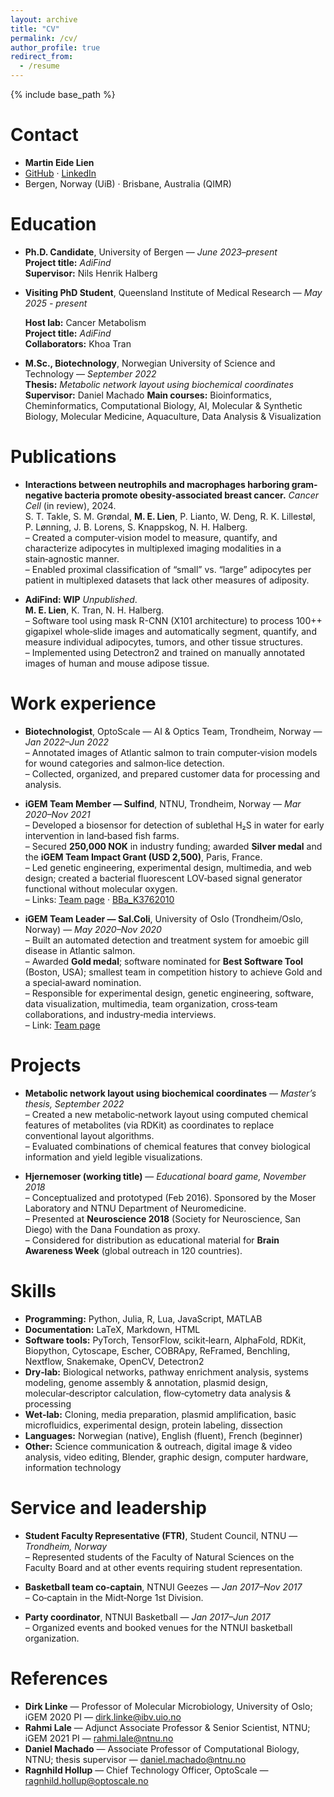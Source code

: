 ```yaml
---
layout: archive
title: "CV"
permalink: /cv/
author_profile: true
redirect_from:
  - /resume
---
```


{% include base_path %}

Contact
======
* **Martin Eide Lien**
* [GitHub](https://github.com/meidelien) · [LinkedIn](https://www.linkedin.com/in/martin-lien-1a355650)
*  Bergen, Norway (UiB) · Brisbane, Australia (QIMR) 
 

Education
======
* **Ph.D. Candidate**, University of Bergen — *June 2023–present*  
  **Project title:** *AdiFind*  
  **Supervisor:** Nils Henrik Halberg

* **Visiting PhD Student**, Queensland Institute of Medical Research  — *May 2025 - present*  
   
  **Host lab:** Cancer Metabolism   
  **Project title:** *AdiFind*  
  **Collaborators:** Khoa Tran

* **M.Sc., Biotechnology**, Norwegian University of Science and Technology — *September 2022*  
  **Thesis:** *Metabolic network layout using biochemical coordinates*  
    **Supervisor:** Daniel Machado
  **Main courses:** Bioinformatics, Cheminformatics, Computational Biology, AI, Molecular & Synthetic Biology, Molecular Medicine, Aquaculture, Data Analysis & Visualization

Publications
======
* **Interactions between neutrophils and macrophages harboring gram-negative bacteria promote obesity-associated breast cancer.** *Cancer Cell* (in review), 2024.  
  S. T. Takle, S. M. Grøndal, **M. E. Lien**, P. Lianto, W. Deng, R. K. Lillestøl, P. Lønning, J. B. Lorens, S. Knappskog, N. H. Halberg.  
  – Created a computer‑vision model to measure, quantify, and characterize adipocytes in multiplexed imaging modalities in a stain‑agnostic manner.  
  – Enabled proximal classification of “small” vs. “large” adipocytes per patient in multiplexed datasets that lack other measures of adiposity.

* **AdiFind: WIP** *Unpublished*.  
  **M. E. Lien**, K. Tran, N. H. Halberg.  
  – Software tool using mask R-CNN (X101 architecture) to process 100++ gigapixel whole‑slide images and automatically segment, quantify, and measure individual adipocytes, tumors, and other tissue structures.  
  – Implemented using Detectron2 and trained on manually annotated images of human and mouse adipose tissue. 

Work experience
======
* **Biotechnologist**, OptoScale — AI & Optics Team, Trondheim, Norway — *Jan 2022–Jun 2022*  
  – Annotated images of Atlantic salmon to train computer‑vision models for wound categories and salmon‑lice detection.  
  – Collected, organized, and prepared customer data for processing and analysis.

* **iGEM Team Member — Sulfind**, NTNU, Trondheim, Norway — *Mar 2020–Nov 2021*  
  – Developed a biosensor for detection of sublethal H₂S in water for early intervention in land‑based fish farms.  
  – Secured **250,000 NOK** in industry funding; awarded **Silver medal** and the **iGEM Team Impact Grant (USD 2,500)**, Paris, France.  
  – Led genetic engineering, experimental design, multimedia, and web design; created a bacterial fluorescent LOV‑based signal generator functional without molecular oxygen.  
  – Links: [Team page](https://2021.igem.org/Team:NTNU-Trondheim) · [BBa_K3762010](http://parts.igem.org/Part:BBa_K3762010)

* **iGEM Team Leader — Sal.Coli**, University of Oslo (Trondheim/Oslo, Norway) — *May 2020–Nov 2020*  
  – Built an automated detection and treatment system for amoebic gill disease in Atlantic salmon.  
  – Awarded **Gold medal**; software nominated for **Best Software Tool** (Boston, USA); smallest team in competition history to achieve Gold and a special‑award nomination.  
  – Responsible for experimental design, genetic engineering, software, data visualization, multimedia, team organization, cross‑team collaborations, and industry‑media interviews.  
  – Link: [Team page](https://2020.igem.org/Team:UiOslo_Norway)

Projects
======
* **Metabolic network layout using biochemical coordinates** — *Master’s thesis, September 2022*  
  – Created a new metabolic‑network layout using computed chemical features of metabolites (via RDKit) as coordinates to replace conventional layout algorithms.  
  – Evaluated combinations of chemical features that convey biological information and yield legible visualizations.

* **Hjernemoser (working title)** — *Educational board game, November 2018*  
  – Conceptualized and prototyped (Feb 2016). Sponsored by the Moser Laboratory and NTNU Department of Neuromedicine.  
  – Presented at **Neuroscience 2018** (Society for Neuroscience, San Diego) with the Dana Foundation as proxy.  
  – Considered for distribution as educational material for **Brain Awareness Week** (global outreach in 120 countries).


Skills
======
* **Programming:** Python, Julia, R, Lua, JavaScript, MATLAB  
* **Documentation:** LaTeX, Markdown, HTML  
* **Software tools:** PyTorch, TensorFlow, scikit‑learn, AlphaFold, RDKit, Biopython, Cytoscape, Escher, COBRApy, ReFramed, Benchling, Nextflow, Snakemake, OpenCV, Detectron2  
* **Dry‑lab:** Biological networks, pathway enrichment analysis, systems modeling, genome assembly & annotation, plasmid design, molecular‑descriptor calculation, flow‑cytometry data analysis & processing 
* **Wet‑lab:** Cloning, media preparation, plasmid amplification, basic microfluidics, experimental design, protein labeling, dissection  
* **Languages:** Norwegian (native), English (fluent), French (beginner)  
* **Other:** Science communication & outreach, digital image & video analysis, video editing, Blender, graphic design, computer hardware, information technology

Service and leadership
======
* **Student Faculty Representative (FTR)**, Student Council, NTNU — *Trondheim, Norway*  
  – Represented students of the Faculty of Natural Sciences on the Faculty Board and at other events requiring student representation.

* **Basketball team co‑captain**, NTNUI Geezes — *Jan 2017–Nov 2017*  
  – Co‑captain in the Midt‑Norge 1st Division.

* **Party coordinator**, NTNUI Basketball — *Jan 2017–Jun 2017*  
  – Organized events and booked venues for the NTNUI basketball organization.

References
======
* **Dirk Linke** — Professor of Molecular Microbiology, University of Oslo; iGEM 2020 PI — <dirk.linke@ibv.uio.no>  
* **Rahmi Lale** — Adjunct Associate Professor & Senior Scientist, NTNU; iGEM 2021 PI — <rahmi.lale@ntnu.no>  
* **Daniel Machado** — Associate Professor of Computational Biology, NTNU; thesis supervisor — <daniel.machado@ntnu.no>  
* **Ragnhild Hollup** — Chief Technology Officer, OptoScale — <ragnhild.hollup@optoscale.no>